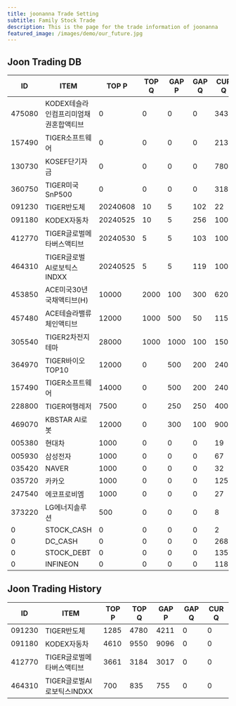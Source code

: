 ```yaml
---
title: joonanna Trade Setting
subtitle: Family Stock Trade
description: This is the page for the trade information of joonanna
featured_image: /images/demo/our_future.jpg
---
```


## Joon Trading DB

|ID|ITEM |TOP P|TOP Q|GAP P|GAP Q|CUR Q|
|--|-----|--|--|--|--|--|
|475080|KODEX테슬라인컴프리미엄채권혼합액티브|0|0|0|0|343|
|157490|TIGER소프트웨어|0|0|0|0|2132|
|130730|KOSEF단기자금|0|0|0|0|780|
|360750|TIGER미국SnP500|0|0|0|0|318|
|091230|TIGER반도체|20240608|10|5|102|22|
|091180|KODEX자동차|20240525|10|5|256|100|
|412770|TIGER글로벌메타버스액티브|20240530|5|5|103|100| 
|464310|TIGER글로벌AI로보틱스INDXX|20240525|5|5|119|100|
|453850|ACE미국30년국채액티브(H)|10000|2000|100|300|6200|
|457480|ACE테슬라밸류체인액티브|12000|1000|500|50|1150|
|305540|TIGER2차전지테마|28000|1000|1000|100|1500|
|364970|TIGER바이오TOP10|12000|0|500|200|2400|
|157490|TIGER소프트웨어|14000|0|500|200|2400|
|228800|TIGER여행레저|7500|0|250|250|4000|
|469070|KBSTAR AI로봇|12000|0|300|100|900|
|005380|현대차|1000|0|0|0|19|
|005930|삼성전자|1000|0|0|0|67|
|035420|NAVER|1000|0|0|0|32|
|035720|카카오|1000|0|0|0|125|
|247540|에코프로비엠|1000|0|0|0|27|
|373220|LG에너지솔루션|500|0|0|0|8|
|0|STOCK_CASH|0|0|0|0|2|
|0|DC_CASH|0|0|0|0|268|
|0|STOCK_DEBT|0|0|0|0|1359|
|0|INFINEON|0|0|0|0|1184|


## Joon Trading History

|ID|ITEM |TOP P|TOP Q|GAP P|GAP Q|CUR Q|
|--|-----|--|--|--|--|--|
|091230|TIGER반도체|1285|4780|4211|0|0|
|091180|KODEX자동차|4610|9550|9096|0|0|
|412770|TIGER글로벌메타버스액티브|3661|3184|3017|0|0| 
|464310|TIGER글로벌AI로보틱스INDXX|700|835|755|0|0|
